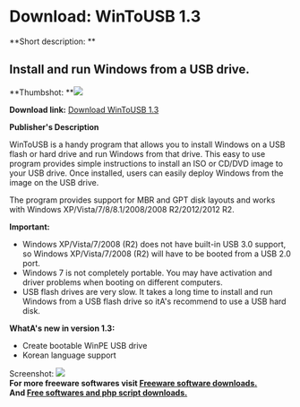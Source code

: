 # Download: WinToUSB 1.3

**Short description: **

## Install and run Windows from a USB drive.

  
**Thumbshot: **![](http://www.freewarefiles.com/screenshot/wintousb_md.jpg)   
  
**Download link:** [Download WinToUSB 1.3](http://freesoftwares.boysofts.com/WinToUSB_program_95131.html)  
  

**Publisher's Description**  
  

WinToUSB is a handy program that allows you to install Windows on a USB flash
or hard drive and run Windows from that drive. This easy to use program
provides simple instructions to install an ISO or CD/DVD image to your USB
drive. Once installed, users can easily deploy Windows from the image on the
USB drive.

The program provides support for MBR and GPT disk layouts and works with
Windows XP/Vista/7/8/8.1/2008/2008 R2/2012/2012 R2.

**Important:**

  * Windows XP/Vista/7/2008 (R2) does not have built-in USB 3.0 support, so Windows XP/Vista/7/2008 (R2) will have to be booted from a USB 2.0 port. 
  * Windows 7 is not completely portable. You may have activation and driver problems when booting on different computers. 
  * USB flash drives are very slow. It takes a long time to install and run Windows from a USB flash drive so itA's recommend to use a USB hard disk. 

**WhatA's new in version 1.3:**

  * Create bootable WinPE USB drive 
  * Korean language support 

  
  
Screenshot: ![](http://www.freewarefiles.com/screenshot/wintousb.jpg)  
**For more freeware softwares visit [Freeware software downloads.](http://freesoftwares.boysofts.com/)**   
**And [Free softwares and php script downloads.](http://www.boysofts.com/)**

